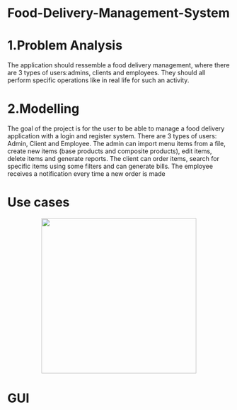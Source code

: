 # Food-Delivery-Management-System
# 1.Problem Analysis
The application should ressemble a food delivery management, where there are 3 types of 
users:admins, clients and employees. They should all perform specific operations like in real life for such 
an activity.
# 2.Modelling
The goal of the project is for the user to be able to manage a food delivery application with a login 
and register system. There are 3 types of users: Admin, Client and Employee. The admin can import menu 
items from a file, create new items (base products and composite products), edit items, delete items and 
generate reports. The client can order items, search for specific items using some filters and can generate 
bills. The employee receives a notification every time a new order is made
# Use cases 
<p align="center">
  <img src="e" width="350" title="">

</p>

# GUI
